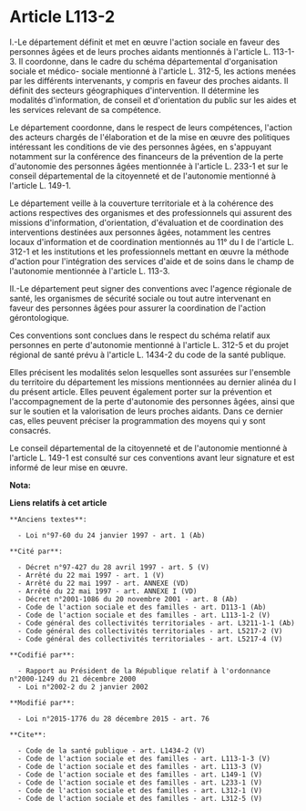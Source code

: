 # Article L113-2

I.-Le département définit et met en œuvre l'action sociale en faveur des personnes âgées et de leurs proches aidants
mentionnés à l'article L. 113-1-3. Il coordonne, dans le cadre du schéma départemental d'organisation sociale et médico-
sociale mentionné à l'article L. 312-5, les actions menées par les différents intervenants, y compris en faveur des proches
aidants. Il définit des secteurs géographiques d'intervention. Il détermine les modalités d'information, de conseil et
d'orientation du public sur les aides et les services relevant de sa compétence. 

Le département coordonne, dans le respect de leurs compétences, l'action des acteurs chargés de l'élaboration et de la mise
en œuvre des politiques intéressant les conditions de vie des personnes âgées, en s'appuyant notamment sur la conférence des
financeurs de la prévention de la perte d'autonomie des personnes âgées mentionnée à l'article L. 233-1 et sur le conseil
départemental de la citoyenneté et de l'autonomie mentionné à l'article L. 149-1. 

Le département veille à la couverture territoriale et à la cohérence des actions respectives des organismes et des
professionnels qui assurent des missions d'information, d'orientation, d'évaluation et de coordination des interventions
destinées aux personnes âgées, notamment les centres locaux d'information et de coordination mentionnés au 11° du I de
l'article L. 312-1 et les institutions et les professionnels mettant en œuvre la méthode d'action pour l'intégration des
services d'aide et de soins dans le champ de l'autonomie mentionnée à l'article L. 113-3. 

II.-Le département peut signer des conventions avec l'agence régionale de santé, les organismes de sécurité sociale ou tout
autre intervenant en faveur des personnes âgées pour assurer la coordination de l'action gérontologique. 

Ces conventions sont conclues dans le respect du schéma relatif aux personnes en perte d'autonomie mentionné à l'article L.
312-5 et du projet régional de santé prévu à l'article L. 1434-2 du code de la santé publique. 

Elles précisent les modalités selon lesquelles sont assurées sur l'ensemble du territoire du département les missions
mentionnées au dernier alinéa du I du présent article. Elles peuvent également porter sur la prévention et l'accompagnement
de la perte d'autonomie des personnes âgées, ainsi que sur le soutien et la valorisation de leurs proches aidants. Dans ce
dernier cas, elles peuvent préciser la programmation des moyens qui y sont consacrés. 

Le conseil départemental de la citoyenneté et de l'autonomie mentionné à l'article L. 149-1 est consulté sur ces conventions
avant leur signature et est informé de leur mise en œuvre.

**Nota:**



**Liens relatifs à cet article**

	**Anciens textes**:

	  - Loi n°97-60 du 24 janvier 1997 - art. 1 (Ab)

	**Cité par**:

	  - Décret n°97-427 du 28 avril 1997 - art. 5 (V)
	  - Arrêté du 22 mai 1997 - art. 1 (V)
	  - Arrêté du 22 mai 1997 - art. ANNEXE (VD)
	  - Arrêté du 22 mai 1997 - art. ANNEXE I (VD)
	  - Décret n°2001-1086 du 20 novembre 2001 - art. 8 (Ab)
	  - Code de l'action sociale et des familles - art. D113-1 (Ab)
	  - Code de l'action sociale et des familles - art. L113-1-2 (V)
	  - Code général des collectivités territoriales - art. L3211-1-1 (Ab)
	  - Code général des collectivités territoriales - art. L5217-2 (V)
	  - Code général des collectivités territoriales - art. L5217-4 (V)

	**Codifié par**:

	  - Rapport au Président de la République relatif à l'ordonnance n°2000-1249 du 21 décembre 2000
	  - Loi n°2002-2 du 2 janvier 2002

	**Modifié par**:

	  - Loi n°2015-1776 du 28 décembre 2015 - art. 76

	**Cite**:

	  - Code de la santé publique - art. L1434-2 (V)
	  - Code de l'action sociale et des familles - art. L113-1-3 (V)
	  - Code de l'action sociale et des familles - art. L113-3 (V)
	  - Code de l'action sociale et des familles - art. L149-1 (V)
	  - Code de l'action sociale et des familles - art. L233-1 (V)
	  - Code de l'action sociale et des familles - art. L312-1 (V)
	  - Code de l'action sociale et des familles - art. L312-5 (V)
